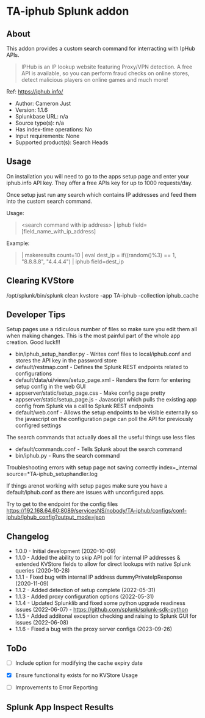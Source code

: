 
# ###################################
# TA-iphub Splunk addon


## About
This addon provides a custom search command for interracting with IpHub APIs.

> IPHub is an IP lookup website featuring Proxy/VPN detection. A free API is available, so you can perform fraud checks on online stores, detect malicious players on online games and much more!

Ref: https://iphub.info/

* Author: Cameron Just
* Version: 1.1.6
* Splunkbase URL: n/a
* Source type(s): n/a
* Has index-time operations: No
* Input requirements: None
* Supported product(s): Search Heads

## Usage
On installation you will need to go to the apps setup page and enter your iphub.info API key. They offer a free APIs key for up to 1000 requests/day.

Once setup just run any search which contains IP addresses and feed them into the custom search command.

Usage:

>  \<search  command  with  ip  address\> | iphub field=[field_name_with_ip_address]

Example: 

> | makeresults count=10 | eval dest_ip = if((random()%3) == 1, "8.8.8.8", "4.4.4.4") | iphub field=dest_ip

## Clearing KVStore

/opt/splunk/bin/splunk clean  kvstore -app TA-iphub -collection iphub_cache

## Developer Tips

Setup pages use a ridiculous number of files so make sure you edit them all when making changes. This is the most painful part of the whole app creation. Good luck!!!
 * bin/iphub_setup_handler.py - Writes conf files to local/iphub.conf and stores the API key in the password store
 * default/restmap.conf - Defines the Splunk REST endpoints related to configurations
 * default/data/ui/views/setup_page.xml - Renders the form for entering setup config in the web GUI
 * appserver/static/setup_page.css - Make config page pretty
 * appserver/static/setup_page.js - Javascript which pulls the existing app config from Splunk via a call to Splunk REST endpoints
 * default/web.conf - Allows the setup endpoints to be visible externally so the javascript on the configuration page can poll the API for previously configred settings

The search commands that actually does all the useful things use less files
 * default/commands.conf - Tells Splunk about the search command
 * bin/iphub.py - Runs the search command


Troubleshooting errors with setup page not saving correctly
index=_internal source=*TA-iphub_setuphandler.log

If things arenot working with setup pages make sure you have a default/iphub.conf as there are issues with unconfigured apps.

Try to get to the endpoint for the config files
https://192.168.64.60:8089/servicesNS/nobody/TA-iphub/configs/conf-iphub/iphub_config?output_mode=json


## Changelog

* 1.0.0 - Initial development (2020-10-09)
* 1.1.0 - Added the ability to skip API poll for internal IP addresses & extended KVStore fields to allow for direct lookups with native Splunk queries (2020-10-28)
* 1.1.1 - Fixed bug with internal IP address dummyPrivateIpResponse (2020-11-09)
* 1.1.2 - Added detection of setup complete (2022-05-31)
* 1.1.3 - Added proxy configuration options (2022-05-31)
* 1.1.4 - Updated Splunklib and fixed some python upgrade readiness issues (2022-06-07) - https://github.com/splunk/splunk-sdk-python
* 1.1.5 - Added additonal exception checking and raising to Splunk GUI for issues (2022-06-08)
* 1.1.6 - Fixed a bug with the proxy server configs (2023-09-26)

## ToDo

- [ ] Include option for modifying the cache expiry date
- [x] Ensure functionality exists for no KVStore Usage
- [ ] Improvements to Error Reporting

  
  

## Splunk App Inspect Results
